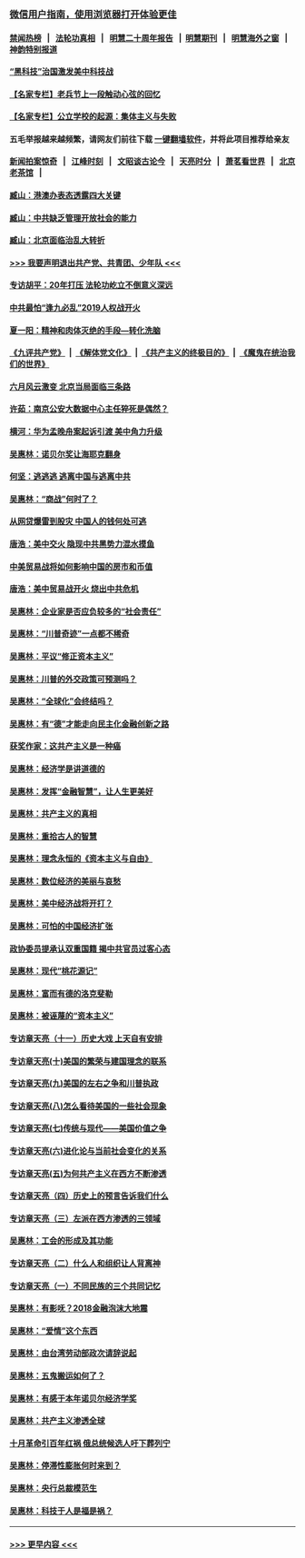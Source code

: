 ### [微信用户指南，使用浏览器打开体验更佳](https://github.com/gfw-breaker/banned-news1/blob/master/indexes/wechat-guide.md?t=0)
#### [禁闻热榜](热点新闻.md?t=0)  &nbsp;&nbsp;|&nbsp;&nbsp; [法轮功真相](https://github.com/gfw-breaker/truth/blob/master/README.md?t=0) &nbsp;&nbsp;|&nbsp;&nbsp; [明慧二十周年报告](https://github.com/gfw-breaker/mh-reports/blob/master/README.md?t=0) &nbsp;&nbsp;|&nbsp;&nbsp;[明慧期刊](https://github.com/gfw-breaker/mh-qikan) &nbsp;&nbsp;|&nbsp;&nbsp; [明慧海外之窗](https://github.com/gfw-breaker/mh-news/blob/master/README.md?t=0) &nbsp;&nbsp;|&nbsp;&nbsp; [神韵特别报道](https://github.com/gfw-breaker/mh-news/blob/master/shenyun.md?t=0)
#### [“黑科技”治国激发美中科技战](../pages/nsc423/n11638056.md?t=02051822) 
#### [【名家专栏】老兵节上一段触动心弦的回忆](../pages/nsc423/n11646016.md?t=02051822) 
#### [【名家专栏】公立学校的起源：集体主义与失败](../pages/nsc423/n11601833.md?t=02051822) 
#### 五毛举报越来越频繁，请网友们前往下载 [一键翻墙软件](https://github.com/gfw-breaker/ssr-accounts)，并将此项目推荐给亲友
#### [新闻拍案惊奇](https://github.com/gfw-breaker/banned-news1/blob/master/pages/link4.md) &nbsp;&nbsp;|&nbsp;&nbsp; [江峰时刻](https://github.com/gfw-breaker/banned-news1/blob/master/pages/link4.md) &nbsp;&nbsp;|&nbsp;&nbsp; [文昭谈古论今](https://github.com/gfw-breaker/banned-news1/blob/master/pages/link4.md) &nbsp;&nbsp;|&nbsp;&nbsp; [天亮时分](https://github.com/gfw-breaker/banned-news1/blob/master/pages/link4.md) &nbsp;&nbsp;|&nbsp;&nbsp; [萧茗看世界](https://github.com/gfw-breaker/banned-news1/blob/master/pages/link4.md) &nbsp;&nbsp;|&nbsp;&nbsp; [北京老茶馆](https://github.com/gfw-breaker/banned-news1/blob/master/pages/link4.md) &nbsp;&nbsp;|&nbsp;&nbsp; 
#### [臧山：港澳办表态透露四大关键](../pages/nsc423/n11421628.md?t=02051822) 
#### [臧山：中共缺乏管理开放社会的能力](../pages/nsc423/n11407457.md?t=02051822) 
#### [臧山：北京面临治乱大转折](../pages/nsc423/n11406895.md?t=02051822) 
#### [>>> 我要声明退出共产党、共青团、少年队 <<<](https://github.com/begood0513/goodnews/blob/master/quit/letter.md) 
#### [专访胡平：20年打压 法轮功屹立不倒意义深远](../pages/nsc423/n11398800.md?t=02051822) 
#### [中共最怕“逢九必乱”2019人权战开火](../pages/nsc423/n11385248.md?t=02051822) 
#### [夏一阳：精神和肉体灭绝的手段—转化洗脑](../pages/nsc423/n11368250.md?t=02051822) 
#### [《九评共产党》](https://github.com/begood0513/9ping.md/blob/master/README.md) &nbsp;|&nbsp; [《解体党文化》](../../../../jtdwh.md/blob/master/README.md)  &nbsp;|&nbsp; [《共产主义的终极目的》](../../../../gczydzjmd.md/blob/master/README.md) &nbsp;|&nbsp; [《魔鬼在统治我们的世界》](../../../../mgztzwmdsj.md/blob/master/README.md) 
#### [六月风云激变 北京当局面临三条路](../pages/nsc423/n11313668.md?t=02051822) 
#### [许茹：南京公安大数据中心主任猝死是偶然？](../pages/nsc423/n11064744.md?t=02051822) 
#### [横河：华为孟晚舟案起诉引渡 美中角力升级](../pages/nsc423/n11027230.md?t=02051822) 
#### [吴惠林：诺贝尔奖让海耶克翻身](../pages/nsc423/n10890049.md?t=02051822) 
#### [何坚：逃逃逃 逃离中国与逃离中共](../pages/nsc423/n10592891.md?t=02051822) 
#### [吴惠林：“商战”何时了？](../pages/nsc423/n10573558.md?t=02051822) 
#### [从网贷爆雷到股灾 中国人的钱何处可逃](../pages/nsc423/n10572800.md?t=02051822) 
#### [唐浩：美中交火 隐现中共黑势力混水摸鱼](../pages/nsc423/n10544040.md?t=02051822) 
#### [中美贸易战将如何影响中国的房市和币值](../pages/nsc423/n10543697.md?t=02051822) 
#### [唐浩：美中贸易战开火 烧出中共危机](../pages/nsc423/n10540126.md?t=02051822) 
#### [吴惠林：企业家是否应负较多的“社会责任”](../pages/nsc423/n10535022.md?t=02051822) 
#### [吴惠林：“川普奇迹”一点都不稀奇](../pages/nsc423/n10512808.md?t=02051822) 
#### [吴惠林：平议“修正资本主义”](../pages/nsc423/n10495724.md?t=02051822) 
#### [吴惠林：川普的外交政策可预测吗？](../pages/nsc423/n10462387.md?t=02051822) 
#### [吴惠林：“全球化”会终结吗？](../pages/nsc423/n10452838.md?t=02051822) 
#### [吴惠林：有“德”才能走向民主化金融创新之路](../pages/nsc423/n10432292.md?t=02051822) 
#### [获奖作家：这共产主义是一种癌](../pages/nsc423/n10431541.md?t=02051822) 
#### [吴惠林：经济学是讲道德的](../pages/nsc423/n10398014.md?t=02051822) 
#### [吴惠林：发挥“金融智慧”，让人生更美好](../pages/nsc423/n10375019.md?t=02051822) 
#### [吴惠林：共产主义的真相](../pages/nsc423/n10351394.md?t=02051822) 
#### [吴惠林：重拾古人的智慧](../pages/nsc423/n10337691.md?t=02051822) 
#### [吴惠林：理念永恒的《资本主义与自由》](../pages/nsc423/n10316274.md?t=02051822) 
#### [吴惠林：数位经济的美丽与哀愁](../pages/nsc423/n10292946.md?t=02051822) 
#### [吴惠林：美中经济战将开打？](../pages/nsc423/n10258825.md?t=02051822) 
#### [吴惠林：可怕的中国经济扩张](../pages/nsc423/n10219147.md?t=02051822) 
#### [政协委员提承认双重国籍 揭中共官员过客心态](../pages/nsc423/n10208809.md?t=02051822) 
#### [吴惠林：现代“桃花源记”](../pages/nsc423/n10185234.md?t=02051822) 
#### [吴惠林：富而有德的洛克斐勒](../pages/nsc423/n10142264.md?t=02051822) 
#### [吴惠林：被诬蔑的“资本主义”](../pages/nsc423/n10124816.md?t=02051822) 
#### [专访章天亮（十一）历史大戏 上天自有安排](../pages/nsc423/n10094905.md?t=02051822) 
#### [专访章天亮(十)美国的繁荣与建国理念的联系](../pages/nsc423/n10094899.md?t=02051822) 
#### [专访章天亮(九)美国的左右之争和川普执政](../pages/nsc423/n10094889.md?t=02051822) 
#### [专访章天亮(八)怎么看待美国的一些社会现象](../pages/nsc423/n10094857.md?t=02051822) 
#### [专访章天亮(七)传统与现代——美国价值之争](../pages/nsc423/n10093140.md?t=02051822) 
#### [专访章天亮(六)进化论与当前社会变化的关系](../pages/nsc423/n10092036.md?t=02051822) 
#### [专访章天亮(五)为何共产主义在西方不断渗透](../pages/nsc423/n10083620.md?t=02051822) 
#### [专访章天亮（四）历史上的预言告诉我们什么](../pages/nsc423/n10083606.md?t=02051822) 
#### [专访章天亮（三）左派在西方渗透的三领域](../pages/nsc423/n10081115.md?t=02051822) 
#### [吴惠林：工会的形成及其功能](../pages/nsc423/n10080633.md?t=02051822) 
#### [专访章天亮（二）什么人和组织让人背离神](../pages/nsc423/n10076637.md?t=02051822) 
#### [专访章天亮（一）不同民族的三个共同记忆](../pages/nsc423/n10074188.md?t=02051822) 
#### [吴惠林：有影呒？2018金融泡沫大地震](../pages/nsc423/n10040534.md?t=02051822) 
#### [吴惠林：“爱情”这个东西](../pages/nsc423/n10019423.md?t=02051822) 
#### [吴惠林：由台湾劳动部政次请辞说起](../pages/nsc423/n9979679.md?t=02051822) 
#### [吴惠林：五鬼搬运如何了？](../pages/nsc423/n9925338.md?t=02051822) 
#### [吴惠林：有感于本年诺贝尔经济学奖](../pages/nsc423/n9871883.md?t=02051822) 
#### [吴惠林：共产主义渗透全球](../pages/nsc423/n9812748.md?t=02051822) 
#### [十月革命引百年红祸 俄总统候选人吁下葬列宁](../pages/nsc423/n9810182.md?t=02051822) 
#### [吴惠林：停滞性膨胀何时来到？](../pages/nsc423/n9764136.md?t=02051822) 
#### [吴惠林：央行总裁模范生](../pages/nsc423/n9728134.md?t=02051822) 
#### [吴惠林：科技于人是福是祸？](../pages/nsc423/n9672982.md?t=02051822) 

----
#### [ >>> 更早内容 <<< ](../indexes/nsc423-earlier.md)
